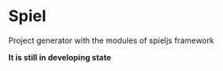 # Spiel
Project generator with the modules of spieljs framework

**It is still in developing state**